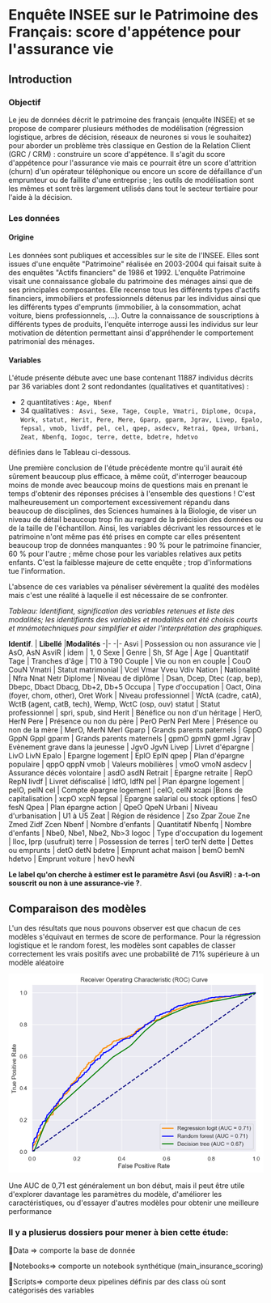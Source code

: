 # Enquête INSEE sur le Patrimoine des Français: score d'appétence pour l'assurance vie

## Introduction
### Objectif

Le jeu de données décrit le patrimoine des français (enquête INSEE)  et se propose de comparer plusieurs méthodes de modélisation (régression logistique, arbres de décision, réseaux de neurones si vous le souhaitez) pour aborder un problème très classique en Gestion de la Relation Client (GRC / CRM) : construire un score d'appétence. Il s'agit du score d'appétence pour l'assurance vie mais ce pourrait être un score d'attrition (churn) d'un opérateur téléphonique  ou encore un score de défaillance d'un emprunteur ou de faillite d'une entreprise ; les outils de modélisation sont les mêmes et sont très largement utilisés dans tout le secteur tertiaire pour l'aide à la décision.


### Les données
#### Origine
Les données sont publiques et  accessibles sur le site de l'INSEE. Elles sont issues d'une enquête "Patrimoine" réalisée en 2003-2004 qui faisait suite à des enquêtes "Actifs financiers" de 1986 et 1992. L'enquête Patrimoine visait une connaissance globale du patrimoine des ménages ainsi que de ses principales composantes. Elle recense tous les différents types d'actifs financiers, immobiliers et professionnels détenus par les individus ainsi que les différents types d'emprunts (immobilier, à la consommation, achat voiture, biens professionnels, ...). Outre la connaissance de souscriptions à différents types de produits, l'enquête interroge aussi les individus sur leur motivation de détention permettant ainsi d'appréhender le comportement patrimonial des ménages.

#### Variables
L'étude présente débute avec une base contenant 11887 individus décrits par 36 variables dont 2 sont redondantes (qualitatives et quantitatives) :
- 2 quantitatives : `Age, Nbenf`
- 34 qualitatives : ` Asvi, Sexe, Tage, Couple, Vmatri, Diplome, Ocupa, Work, statut, Herit, Pere, Mere, Gparp, gparm, Jgrav, Livep, Epalo, fepsal, vmob, livdf, pel, cel, qpep, asdecv, Retrai, Qpea, Urbani, Zeat, Nbenfq, Iogoc, terre, dette, bdetre, hdetvo`

définies dans le Tableau ci-dessous. 

Une première conclusion de l'étude précédente montre qu'il aurait été sûrement beaucoup plus efficace, à même coût, d'interroger beaucoup moins de monde avec beaucoup moins de questions mais en prenant le temps d'obtenir des réponses précises à l'ensemble des questions ! C'est malheureusement un comportement excessivement répandu dans beaucoup de disciplines, des Sciences humaines à la Biologie, de viser un niveau de détail beaucoup trop fin au regard de la précision des données ou de la taille de l'échantillon. Ainsi, les variables décrivant les ressources et le patrimoine n'ont même pas été prises en compte car elles présentent beaucoup trop de données manquantes : 90 \% pour le patrimoine financier, 60 \% pour l'autre ; même chose pour les variables relatives aux petits enfants. C'est la faiblesse majeure de cette enquête ; trop d'informations tue l'information. 

L'absence de ces variables va pénaliser sévèrement la qualité des modèles mais c'est une réalité à laquelle il est nécessaire de se confronter.

*Tableau: Identifiant, signification des variables retenues et liste des modalités; les identifiants des variables et modalités ont été choisis courts et mnémotechniques pour simplifier et aider l'interprétation des graphiques.*

**Identif**. | **Libellé** |**Modalités**
            -|-           -|-
Asvi | Possession ou non assurance vie | AsO, AsN
AsviR | idem | 1, 0
Sexe | Genre | Sh, Sf
Age | Age | Quantitatif
Tage | Tranches d'âge | T10 à T90
Couple | Vie ou non en couple | CouO CouN
Vmatri | Statut matrimonial  | Vcel Vmar Vveu Vdiv
Nation | Nationalité  | Nfra Nnat Netr
Diplome | Niveau de diplôme  | Dsan, Dcep, Dtec (cap, bep), Dbepc, Dbact Dbacg, Db+2, Db+5
Occupa | Type d'occupation  | Oact, Oina (foyer, chom, other), Oret
Work | Niveau professionnel  | WctA (cadre, catA), WctB (agent, catB, tech), Wemp, WctC (osp, ouv) 
statut | Statut professionnel  | spri, spub, sind
Herit | Bénéfice ou non d'un héritage  | HerO, HerN
Pere | Présence ou non du père  | PerO PerN PerI
Mere | Présence ou non de la mère  | MerO, MerN MerI
Gparp | Grands parents paternels  | GppO GppN GppI
gparm | Grands parents maternels  | gpmO gpmN gpmI
Jgrav | Evènement grave dans la jeunesse  | JgvO  JgvN 
Livep | Livret d'épargne  | LivO LivN
Epalo | Epargne logement  | EplO EplN
qpep | Plan d'épargne populaire  | qppO qppN
vmob | Valeurs mobilières  | vmoO vmoN
asdecv | Assurance décès volontaire  | asdO asdN
Retrait | Epargne retraite   | RepO RepN
livdf | Livret défiscalisé   | ldfO, ldfN
pel | Plan épargne logement   | pelO, pelN
cel | Compte épargne logement  | celO, celN
xcapi |Bons de capitalisation  | xcpO xcpN
fepsal | Epargne salarial ou stock options  | fesO fesN
Qpea | Plan épargne action  | QpeO QpeN
Urbani | Niveau d'urbanisation  | U1 à U5
Zeat | Région de résidence  | Zso Zpar Zoue Zne Zmed Zidf Zcen
Nbenf | Nombre d'enfants  | Quantitatif
Nbenfq | Nombre d'enfants  | Nbe0, Nbe1, Nbe2, Nb>3
Iogoc | Type d'occupation du logement   | Iloc, Iprp (usufruit)
terre | Possession de terres  | terO terN
dette | Dettes ou emprunts  | detO detN
bdetre | Emprunt achat maison  | bemO bemN
hdetvo  | Emprunt voiture  | hevO hevN


**Le label qu'on cherche à estimer est le paramètre Asvi (ou AsviR) : a-t-on souscrit ou non à une assurance-vie ?**.

## Comparaison des modèles
L'un des résultats que nous pouvons observer est que chacun de ces modèles s'équivaut en termes de score de performance.
Pour la régression logistique et le random forest, les modèles sont capables de classer correctement les vrais positifs avec une probabilité de 71% supérieure à un modèle aléatoire

![alt text](../Courbe_roc.png)

Une AUC de 0,71 est généralement un bon début, mais il peut être utile d'explorer davantage les paramètres du modèle, d'améliorer les caractéristiques, ou d'essayer d'autres modèles pour obtenir une meilleure performance

### Il y a plusierus dossiers pour mener à bien cette étude:
📂Data => comporte la base de donnée

📂Notebooks=> comporte un notebook synthétique (main_insurance_scoring)

📂Scripts=> comporte deux pipelines définis par des class où sont catégorisés des variables